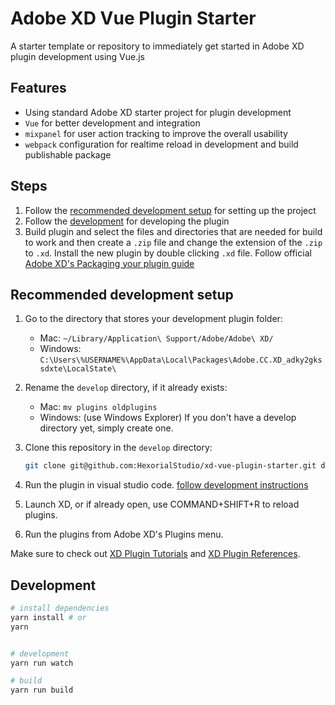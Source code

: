# Adobe XD Vue Plugin Starter

A starter template or repository to immediately get started in Adobe XD plugin development using Vue.js

## Features

- Using standard Adobe XD starter project for plugin development
- `Vue` for better development and integration
- `mixpanel` for user action tracking to improve the overall usability
- `webpack` configuration for realtime reload in development and build publishable package

## Steps

1. Follow the [recommended development setup](#recommended-development-setup) for setting up the project
2. Follow the [development](#development) for developing the plugin
3. Build plugin and select the files and directories that are needed for build to work and then create a `.zip` file and change the extension of the `.zip` to `.xd`. Install the new plugin by double clicking `.xd` file. Follow official [Adobe XD's Packaging your plugin guide](https://adobexdplatform.com/plugin-docs/distribution/packaging.html)

## Recommended development setup

1. Go to the directory that stores your development plugin folder:

    - Mac: `~/Library/Application\ Support/Adobe/Adobe\ XD/`
    - Windows: `C:\Users\%USERNAME%\AppData\Local\Packages\Adobe.CC.XD_adky2gkssdxte\LocalState\`

2. Rename the `develop` directory, if it already exists:

    - Mac: `mv plugins oldplugins`
    - Windows: (use Windows Explorer)
If you don't have a develop directory yet, simply create one.

3. Clone this repository in the `develop` directory:

    ```bash
    git clone git@github.com:HexorialStudio/xd-vue-plugin-starter.git develop
    ```

4. Run the plugin in visual studio code. [follow development instructions](#development)

5. Launch XD, or if already open, use COMMAND+SHIFT+R to reload plugins.

6. Run the plugins from Adobe XD's Plugins menu.

Make sure to check out [XD Plugin Tutorials](https://adobexdplatform.com/plugin-docs/tutorials/) and [XD Plugin References](https://adobexdplatform.com/plugin-docs/reference).

## Development

```bash
# install dependencies
yarn install # or
yarn


# development
yarn run watch

# build
yarn run build
```

